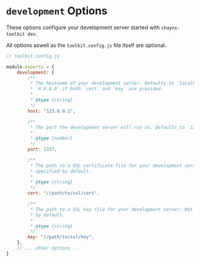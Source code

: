 # `development` Options

These options configure your development server started with
`chayns-toolkit dev`.

All options aswell as the `toolkit.config.js` file itself are optional.

```js
// toolkit.config.js

module.exports = {
    development: {
        /**
         * The hostname of your development server. Defaults to `localhost` or
         * `0.0.0.0` if both `cert` and `key` are provided.
         *
         * @type {string}
         */
        host: "123.0.0.1",

        /**
         * The port the development server will run on. Defaults to `1234`.
         *
         * @type {number}
         */
        port: 1337,

        /**
         * The path to a SSL certificate file for your development server. Not
         * specified by default.
         *
         * @type {string}
         */
        cert: "//path/to/ssl/cert",

        /**
         * The path to a SSL key file for your development server. Not specified
         * by default.
         *
         * @type {string}
         */
        key: "//path/to/ssl/key",
    },
    // ... other options ...
}
```
